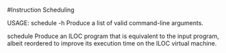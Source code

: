 #Instruction Scheduling

USAGE:
schedule -h
Produce a list of valid command-line arguments.

schedule <file name>
Produce an ILOC program that is equivalent to the input program, albeit reordered to improve its execution time on the ILOC virtual machine.